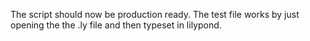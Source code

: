 The script should now be production ready. The test file works by just opening the the .ly file and then typeset in lilypond.